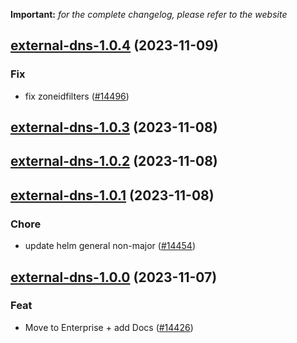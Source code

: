 **Important:**
*for the complete changelog, please refer to the website*




## [external-dns-1.0.4](https://github.com/truecharts/charts/compare/external-dns-1.0.3...external-dns-1.0.4) (2023-11-09)

### Fix

- fix zoneidfilters ([#14496](https://github.com/truecharts/charts/issues/14496))
  
  


## [external-dns-1.0.3](https://github.com/truecharts/charts/compare/external-dns-1.0.2...external-dns-1.0.3) (2023-11-08)




## [external-dns-1.0.2](https://github.com/truecharts/charts/compare/external-dns-1.0.1...external-dns-1.0.2) (2023-11-08)




## [external-dns-1.0.1](https://github.com/truecharts/charts/compare/external-dns-1.0.0...external-dns-1.0.1) (2023-11-08)

### Chore

- update helm general non-major ([#14454](https://github.com/truecharts/charts/issues/14454))
  
  


## [external-dns-1.0.0](https://github.com/truecharts/charts/compare/external-dns-0.0.5...external-dns-1.0.0) (2023-11-07)

### Feat

- Move to Enterprise + add Docs ([#14426](https://github.com/truecharts/charts/issues/14426))
  
  